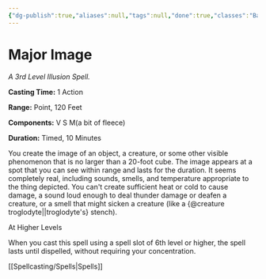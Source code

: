 ```yaml
---
{"dg-publish":true,"aliases":null,"tags":null,"done":true,"classes":"Bard, Sorcerer, Warlock, Wizard,","spellLevel":3,"school":"Illusion","source":"PHB","permalink":"/spells/major-image/","dgHomeLink":false,"dgPassFrontmatter":true}
---
```


# Major Image
*A 3rd Level Illusion Spell.*

**Casting Time:** 1 Action

**Range:** Point, 120 Feet

**Components:** V S M(a bit of fleece)

**Duration:** Timed, 10 Minutes

You create the image of an object, a creature, or some other visible phenomenon that is no larger than a 20-foot cube. The image appears at a spot that you can see within range and lasts for the duration. It seems completely real, including sounds, smells, and temperature appropriate to the thing depicted. You can't create sufficient heat or cold to cause damage, a sound loud enough to deal thunder damage or deafen a creature, or a smell that might sicken a creature (like a {@creature troglodyte||troglodyte's} stench).

At Higher Levels

When you cast this spell using a spell slot of 6th level or higher, the spell lasts until dispelled, without requiring your concentration.

[[Spellcasting/Spells|Spells]]